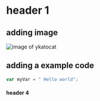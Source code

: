 # header 1 
## adding image
![image of ykatocat](https://octodex.github.com/images/yaktocat.png)
## adding a example code
``` javascript
var myVar = " Hello world";
```
#### header 4
